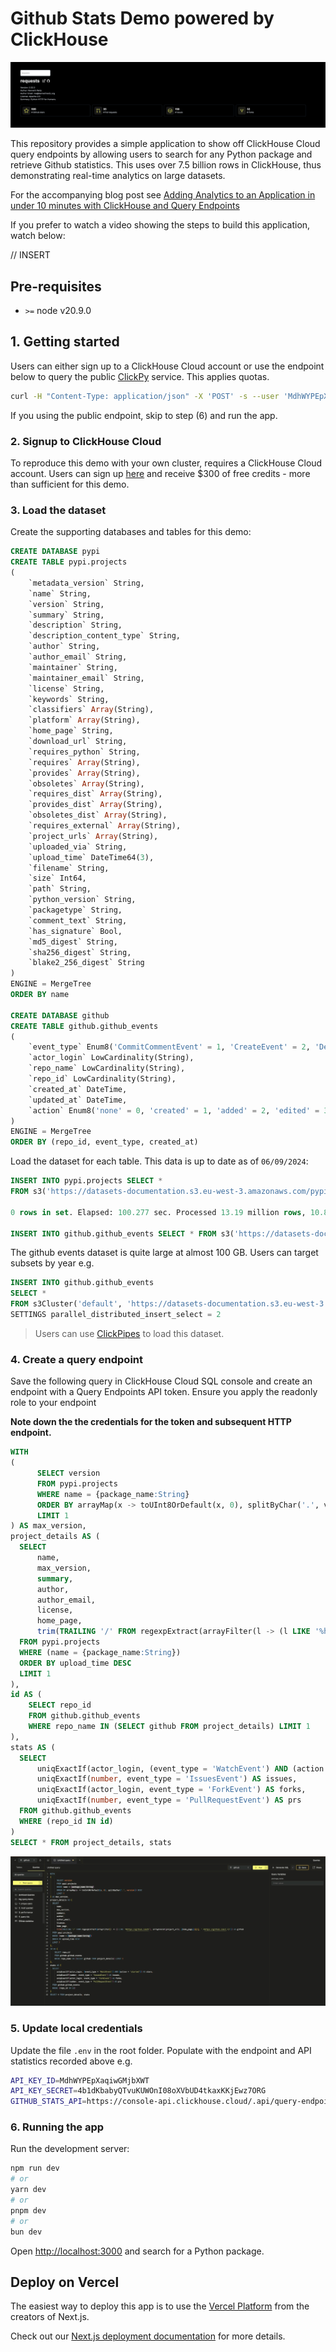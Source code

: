 # Github Stats Demo powered by ClickHouse

![Simple app image](./public/github_stats.png)

This repository provides a simple application to show off ClickHouse Cloud query endpoints by allowing users to search for any Python package and retrieve Github statistics. This uses over 7.5 billion rows in ClickHouse, thus demonstrating real-time analytics on large datasets.

For the accompanying blog post see [Adding Analytics to an Application in under 10 minutes with ClickHouse and Query Endpoints](https://clickhouse.com/blog/adding-analytics-to-an-application-in-under-10-minutes-with-ClickHouse-and-query-endpoints)

If you prefer to watch a video showing the steps to build this application, watch below:

// INSERT



## Pre-requisites

* `>=` node v20.9.0

## 1. Getting started

Users can either sign up to a ClickHouse Cloud account or use the endpoint below to query the public [ClickPy](https://clickpy.clickhouse.com) service. This applies quotas.

```bash
curl -H "Content-Type: application/json" -X 'POST' -s --user 'MdhWYPEpXaqiwGMjbXWT:4b1dKbabyQTvuKUWOnI08oXVbUD4tkaxKKjEwz7ORG' 'https://console-api.clickhouse.cloud/.api/query-endpoints/297797b1-c5b0-4741-9f5b-3d6456a9860d/run?format=JSONEachRow' --data-raw '{"queryVariables":{"package_name":"requests"}}'
```

If you using the public endpoint, skip to step (6) and run the app.

### 2. Signup to ClickHouse Cloud

To reproduce this demo with your own cluster, requires a ClickHouse Cloud account. Users can sign up [here](https://clickhouse.cloud/signup) and receive $300 of free credits - more than sufficient for this demo.

### 3. Load the dataset

Create the supporting databases and tables for this demo:

```sql
CREATE DATABASE pypi
CREATE TABLE pypi.projects
(
    `metadata_version` String,
    `name` String,
    `version` String,
    `summary` String,
    `description` String,
    `description_content_type` String,
    `author` String,
    `author_email` String,
    `maintainer` String,
    `maintainer_email` String,
    `license` String,
    `keywords` String,
    `classifiers` Array(String),
    `platform` Array(String),
    `home_page` String,
    `download_url` String,
    `requires_python` String,
    `requires` Array(String),
    `provides` Array(String),
    `obsoletes` Array(String),
    `requires_dist` Array(String),
    `provides_dist` Array(String),
    `obsoletes_dist` Array(String),
    `requires_external` Array(String),
    `project_urls` Array(String),
    `uploaded_via` String,
    `upload_time` DateTime64(3),
    `filename` String,
    `size` Int64,
    `path` String,
    `python_version` String,
    `packagetype` String,
    `comment_text` String,
    `has_signature` Bool,
    `md5_digest` String,
    `sha256_digest` String,
    `blake2_256_digest` String
)
ENGINE = MergeTree
ORDER BY name

CREATE DATABASE github
CREATE TABLE github.github_events
(
    `event_type` Enum8('CommitCommentEvent' = 1, 'CreateEvent' = 2, 'DeleteEvent' = 3, 'ForkEvent' = 4, 'GollumEvent' = 5, 'IssueCommentEvent' = 6, 'IssuesEvent' = 7, 'MemberEvent' = 8, 'PublicEvent' = 9, 'PullRequestEvent' = 10, 'PullRequestReviewCommentEvent' = 11, 'PushEvent' = 12, 'ReleaseEvent' = 13, 'SponsorshipEvent' = 14, 'WatchEvent' = 15, 'GistEvent' = 16, 'FollowEvent' = 17, 'DownloadEvent' = 18, 'PullRequestReviewEvent' = 19, 'ForkApplyEvent' = 20, 'Event' = 21, 'TeamAddEvent' = 22),
    `actor_login` LowCardinality(String),
    `repo_name` LowCardinality(String),
    `repo_id` LowCardinality(String),
    `created_at` DateTime,
    `updated_at` DateTime,
    `action` Enum8('none' = 0, 'created' = 1, 'added' = 2, 'edited' = 3, 'deleted' = 4, 'opened' = 5, 'closed' = 6, 'reopened' = 7, 'assigned' = 8, 'unassigned' = 9, 'labeled' = 10, 'unlabeled' = 11, 'review_requested' = 12, 'review_request_removed' = 13, 'synchronize' = 14, 'started' = 15, 'published' = 16, 'update' = 17, 'create' = 18, 'fork' = 19, 'merged' = 20)
)
ENGINE = MergeTree
ORDER BY (repo_id, event_type, created_at)
```

Load the dataset for each table. This data is up to date as of `06/09/2024`:

```sql
INSERT INTO pypi.projects SELECT *
FROM s3('https://datasets-documentation.s3.eu-west-3.amazonaws.com/pypi/projects/projects.parquet')

0 rows in set. Elapsed: 100.277 sec. Processed 13.19 million rows, 10.83 GB (131.58 thousand rows/s., 107.97 MB/s.)

INSERT INTO github.github_events SELECT * FROM s3('https://datasets-documentation.s3.eu-west-3.amazonaws.com/github_issues/subset/github_events_*.parquet')

```

The github events dataset is quite large at almost 100 GB. Users can target subsets by year e.g. 

```sql
INSERT INTO github.github_events
SELECT *
FROM s3Cluster('default', 'https://datasets-documentation.s3.eu-west-3.amazonaws.com/github_issues/subset/github_events_2024.parquet')
SETTINGS parallel_distributed_insert_select = 2

```

> Users can use [ClickPipes](https://clickhouse.com/cloud/clickpipes) to load this dataset. 

### 4. Create a query endpoint

Save the following query in ClickHouse Cloud SQL console and create an endpoint with a Query Endpoints API token. Ensure you apply the readonly role to your endpoint

**Note down the the credentials for the token and subsequent HTTP endpoint.**

```sql
WITH
(
      SELECT version
      FROM pypi.projects
      WHERE name = {package_name:String}
      ORDER BY arrayMap(x -> toUInt8OrDefault(x, 0), splitByChar('.', version)) DESC
      LIMIT 1
) AS max_version,
project_details AS (
  SELECT
      name,
      max_version,
      summary,
      author,
      author_email,
      license,
      home_page,
      trim(TRAILING '/' FROM regexpExtract(arrayFilter(l -> (l LIKE '%https://github.com/%'), arrayConcat(project_urls, [home_page]))[1], '.*https://github.com/(.*)')) AS github
  FROM pypi.projects
  WHERE (name = {package_name:String})
  ORDER BY upload_time DESC
  LIMIT 1
),
id AS (
    SELECT repo_id
    FROM github.github_events
    WHERE repo_name IN (SELECT github FROM project_details) LIMIT 1
),
stats AS (
  SELECT
      uniqExactIf(actor_login, (event_type = 'WatchEvent') AND (action = 'started')) AS stars,
      uniqExactIf(number, event_type = 'IssuesEvent') AS issues,
      uniqExactIf(actor_login, event_type = 'ForkEvent') AS forks,
      uniqExactIf(number, event_type = 'PullRequestEvent') AS prs
  FROM github.github_events
  WHERE (repo_id IN id)
)
SELECT * FROM project_details, stats
```

![Create endpoint](./public/github_stats_endpoint.gif)

### 5. Update local credentials

Update the file `.env` in the root folder. Populate with the endpoint and API statistics recorded above e.g.

```bash
API_KEY_ID=MdhWYPEpXaqiwGMjbXWT
API_KEY_SECRET=4b1dKbabyQTvuKUWOnI08oXVbUD4tkaxKKjEwz7ORG
GITHUB_STATS_API=https://console-api.clickhouse.cloud/.api/query-endpoints/0b39f27a-795d-4c3c-a837-cade98e1d51f/run
```

### 6. Running the app

Run the development server:

```bash
npm run dev
# or
yarn dev
# or
pnpm dev
# or
bun dev
```

Open [http://localhost:3000](http://localhost:3000) and search for a Python package.

## Deploy on Vercel

The easiest way to deploy this app is to use the [Vercel Platform](https://vercel.com/new?utm_medium=default-template&filter=next.js&utm_source=create-next-app&utm_campaign=create-next-app-readme) from the creators of Next.js.

Check out our [Next.js deployment documentation](https://nextjs.org/docs/deployment) for more details.
